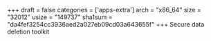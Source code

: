 +++
draft = false
categories = ['apps-extra']
arch = "x86_64"
size = "32012"
usize = "149737"
sha1sum = "da4fef3254cc3936aed2a027eb09cd03a643655f"
+++
Secure data deletion toolkit